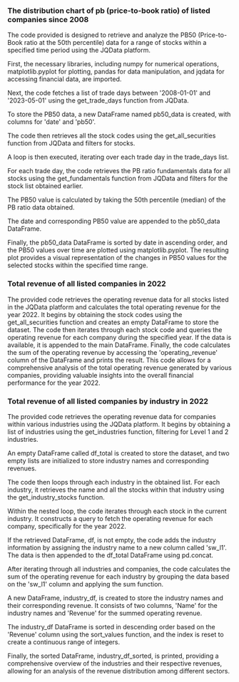 
### The distribution chart of pb (price-to-book ratio) of listed companies since 2008

The code provided is designed to retrieve and analyze the PB50 (Price-to-Book ratio at the 50th percentile) data for a range of stocks within a specified time period using the JQData platform.

First, the necessary libraries, including numpy for numerical operations, matplotlib.pyplot for plotting, pandas for data manipulation, and jqdata for accessing financial data, are imported.

Next, the code fetches a list of trade days between '2008-01-01' and '2023-05-01' using the get_trade_days function from JQData.

To store the PB50 data, a new DataFrame named pb50_data is created, with columns for 'date' and 'pb50'.

The code then retrieves all the stock codes using the get_all_securities function from JQData and filters for stocks.

A loop is then executed, iterating over each trade day in the trade_days list.

For each trade day, the code retrieves the PB ratio fundamentals data for all stocks using the get_fundamentals function from JQData and filters for the stock list obtained earlier.

The PB50 value is calculated by taking the 50th percentile (median) of the PB ratio data obtained.

The date and corresponding PB50 value are appended to the pb50_data DataFrame.

Finally, the pb50_data DataFrame is sorted by date in ascending order, and the PB50 values over time are plotted using matplotlib.pyplot. The resulting plot provides a visual representation of the changes in PB50 values for the selected stocks within the specified time range.

### Total revenue of all listed companies in 2022

The provided code retrieves the operating revenue data for all stocks listed in the JQData platform and calculates the total operating revenue for the year 2022. It begins by obtaining the stock codes using the get_all_securities function and creates an empty DataFrame to store the dataset. The code then iterates through each stock code and queries the operating revenue for each company during the specified year. If the data is available, it is appended to the main DataFrame. Finally, the code calculates the sum of the operating revenue by accessing the 'operating_revenue' column of the DataFrame and prints the result. This code allows for a comprehensive analysis of the total operating revenue generated by various companies, providing valuable insights into the overall financial performance for the year 2022.

### Total revenue of all listed companies by industry in 2022

The provided code retrieves the operating revenue data for companies within various industries using the JQData platform. It begins by obtaining a list of industries using the get_industries function, filtering for Level 1 and 2 industries.

An empty DataFrame called df_total is created to store the dataset, and two empty lists are initialized to store industry names and corresponding revenues.

The code then loops through each industry in the obtained list. For each industry, it retrieves the name and all the stocks within that industry using the get_industry_stocks function.

Within the nested loop, the code iterates through each stock in the current industry. It constructs a query to fetch the operating revenue for each company, specifically for the year 2022.

If the retrieved DataFrame, df, is not empty, the code adds the industry information by assigning the industry name to a new column called 'sw_l1'. The data is then appended to the df_total DataFrame using pd.concat.

After iterating through all industries and companies, the code calculates the sum of the operating revenue for each industry by grouping the data based on the 'sw_l1' column and applying the sum function.

A new DataFrame, industry_df, is created to store the industry names and their corresponding revenue. It consists of two columns, 'Name' for the industry names and 'Revenue' for the summed operating revenue.

The industry_df DataFrame is sorted in descending order based on the 'Revenue' column using the sort_values function, and the index is reset to create a continuous range of integers.

Finally, the sorted DataFrame, industry_df_sorted, is printed, providing a comprehensive overview of the industries and their respective revenues, allowing for an analysis of the revenue distribution among different sectors.



```python

```
